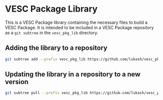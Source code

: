 # VESC Package Library

This is a VESC Package library containing the necessary files to build a VESC Package. It is intended to be included in a VESC Package repository as a `git subtree` in the `vesc_pkg_lib` directory.

## Adding the library to a repository

```bash
git subtree add --prefix vesc_pkg_lib https://github.com/lukash/vesc_pkg_lib.git main --squash
```

## Updating the library in a repository to a new version

```bash
git subtree pull --prefix vesc_pkg_lib https://github.com/lukash/vesc_pkg_lib.git main --squash
```
